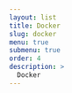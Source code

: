 ```yaml
---
layout: list
title: Docker
slug: docker
menu: true
submenu: true
order: 4
description: >
  Docker
---
```

